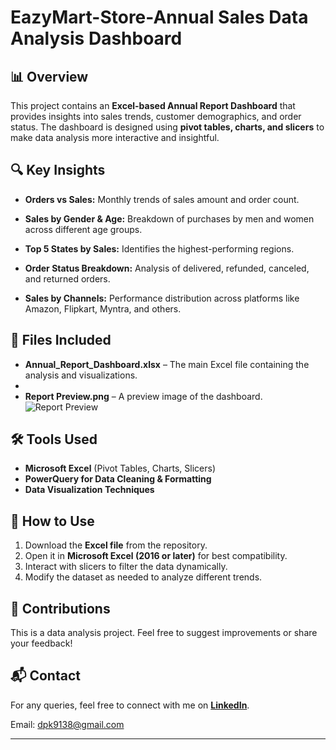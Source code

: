 # EazyMart-Store-Annual Sales Data Analysis Dashboard 

## 📊 Overview  

This project contains an **Excel-based Annual Report Dashboard** that provides insights into sales trends, customer demographics, and order status. The dashboard is designed using **pivot tables, charts, and slicers** to make data analysis more interactive and insightful.  

## 🔍 Key Insights  

- **Orders vs Sales:** Monthly trends of sales amount and order count.
  
- **Sales by Gender & Age:** Breakdown of purchases by men and women across different age groups.
  
- **Top 5 States by Sales:** Identifies the highest-performing regions.
  
- **Order Status Breakdown:** Analysis of delivered, refunded, canceled, and returned orders.
  
- **Sales by Channels:** Performance distribution across platforms like Amazon, Flipkart, Myntra, and others.  

## 📂 Files Included  

- **Annual_Report_Dashboard.xlsx** – The main Excel file containing the analysis and visualizations.
- 
- **Report Preview.png** – A preview image of the dashboard.  
![Report Preview](https://github.com/user-attachments/assets/e6da989a-8008-4efa-b413-9de9cd4a4baf)


## 🛠️ Tools Used  
- **Microsoft Excel** (Pivot Tables, Charts, Slicers)
- **PowerQuery for Data Cleaning & Formatting**
- **Data Visualization Techniques**  

## 🚀 How to Use  

1. Download the **Excel file** from the repository.
2. Open it in **Microsoft Excel (2016 or later)** for best compatibility.  
3. Interact with slicers to filter the data dynamically.  
4. Modify the dataset as needed to analyze different trends.  

## 🤝 Contributions  
This is a data analysis project. Feel free to suggest improvements or share your feedback!  

## 📬 Contact  
For any queries, feel free to connect with me on **[LinkedIn]([https://linkedin.com/in/deepakanilsharma](https://www.linkedin.com/in/deepakdataanalyst/))**. 

Email: dpk9138@gmail.com

---

